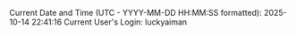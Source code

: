 Current Date and Time (UTC - YYYY-MM-DD HH:MM:SS formatted): 2025-10-14 22:41:16
Current User's Login: luckyaiman

